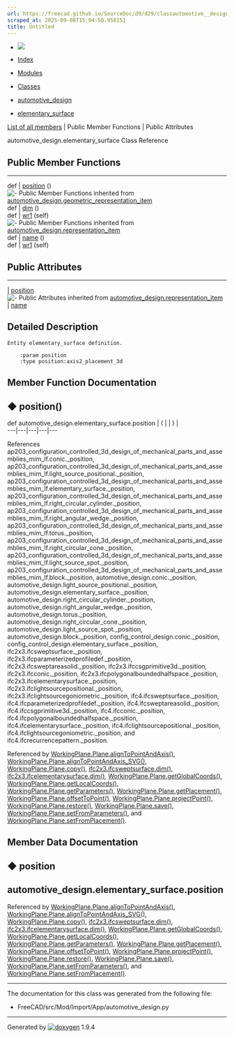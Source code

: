 ```yaml
---
url: https://freecad.github.io/SourceDoc/d9/d29/classautomotive__design_1_1elementary__surface.html
scraped_at: 2025-09-08T15:04:50.958151
title: Untitled
---
```


  * [ ![](https://www.freecad.org/svg/logo-freecad.svg) ](https://freecadweb.org "FreeCAD")
  * [Index](../../index.html "Index")
  * [Modules](../../modules.html "Modules list")
  * [Classes](../../annotated.html "Annotated list")

  * [automotive_design](../../d4/ddf/namespaceautomotive__design.html)
  * [elementary_surface](../../d9/d29/classautomotive__design_1_1elementary__surface.html)

[List of all members](../../d8/d40/classautomotive__design_1_1elementary__surface-members.html) | Public Member Functions | Public Attributes

automotive_design.elementary_surface Class Reference

##  Public Member Functions  
  
---  
def | [position](../../d9/d29/classautomotive__design_1_1elementary__surface.html#a9423f2741b736eb18ce2de676b1d9f56) ()  
![-](../../closed.png) Public Member Functions inherited from
[automotive_design.geometric_representation_item](../../de/d5e/classautomotive__design_1_1geometric__representation__item.html)  
def | [dim](../../de/d5e/classautomotive__design_1_1geometric__representation__item.html#aef245618450610e88788dcaea46ad742) ()  
def | [wr1](../../de/d5e/classautomotive__design_1_1geometric__representation__item.html#a9677d2be5fc5c7c8ccb6819380198bbc) (self)  
![-](../../closed.png) Public Member Functions inherited from
[automotive_design.representation_item](../../d3/d20/classautomotive__design_1_1representation__item.html)  
def | [name](../../d3/d20/classautomotive__design_1_1representation__item.html#a33b5812d92aa0d107b4fd4274c17b9d9) ()  
def | [wr1](../../d3/d20/classautomotive__design_1_1representation__item.html#af350c19fc5e5763d4991494a99d979ed) (self)  
  
##  Public Attributes  
  
---  
|
[position](../../d9/d29/classautomotive__design_1_1elementary__surface.html#a4068702c5244832f2abdbcc15226412e)  
![-](../../closed.png) Public Attributes inherited from
[automotive_design.representation_item](../../d3/d20/classautomotive__design_1_1representation__item.html)  
|
[name](../../d3/d20/classautomotive__design_1_1representation__item.html#a3d48fe912053adaf5f187b606fa81c87)  
  
## Detailed Description

    
    
    Entity elementary_surface definition.
    
        :param position
        :type position:axis2_placement_3d

## Member Function Documentation

## ◆ position()

def automotive_design.elementary_surface.position  | ( | | ) |   
---|---|---|---|---  
  
References
ap203_configuration_controlled_3d_design_of_mechanical_parts_and_assemblies_mim_lf.conic._position,
ap203_configuration_controlled_3d_design_of_mechanical_parts_and_assemblies_mim_lf.light_source_positional._position,
ap203_configuration_controlled_3d_design_of_mechanical_parts_and_assemblies_mim_lf.elementary_surface._position,
ap203_configuration_controlled_3d_design_of_mechanical_parts_and_assemblies_mim_lf.right_circular_cylinder._position,
ap203_configuration_controlled_3d_design_of_mechanical_parts_and_assemblies_mim_lf.right_angular_wedge._position,
ap203_configuration_controlled_3d_design_of_mechanical_parts_and_assemblies_mim_lf.torus._position,
ap203_configuration_controlled_3d_design_of_mechanical_parts_and_assemblies_mim_lf.right_circular_cone._position,
ap203_configuration_controlled_3d_design_of_mechanical_parts_and_assemblies_mim_lf.light_source_spot._position,
ap203_configuration_controlled_3d_design_of_mechanical_parts_and_assemblies_mim_lf.block._position,
automotive_design.conic._position,
automotive_design.light_source_positional._position,
automotive_design.elementary_surface._position,
automotive_design.right_circular_cylinder._position,
automotive_design.right_angular_wedge._position,
automotive_design.torus._position,
automotive_design.right_circular_cone._position,
automotive_design.light_source_spot._position,
automotive_design.block._position, config_control_design.conic._position,
config_control_design.elementary_surface._position,
ifc2x3.ifcsweptsurface._position, ifc2x3.ifcparameterizedprofiledef._position,
ifc2x3.ifcsweptareasolid._position, ifc2x3.ifccsgprimitive3d._position,
ifc2x3.ifcconic._position, ifc2x3.ifcpolygonalboundedhalfspace._position,
ifc2x3.ifcelementarysurface._position,
ifc2x3.ifclightsourcepositional._position,
ifc2x3.ifclightsourcegoniometric._position, ifc4.ifcsweptsurface._position,
ifc4.ifcparameterizedprofiledef._position, ifc4.ifcsweptareasolid._position,
ifc4.ifccsgprimitive3d._position, ifc4.ifcconic._position,
ifc4.ifcpolygonalboundedhalfspace._position,
ifc4.ifcelementarysurface._position, ifc4.ifclightsourcepositional._position,
ifc4.ifclightsourcegoniometric._position, and
ifc4.ifcrecurrencepattern._position.

Referenced by
[WorkingPlane.Plane.alignToPointAndAxis()](../../d3/d93/classWorkingPlane_1_1Plane.html#ab85860830e3debec48d3cdb58d30621a),
[WorkingPlane.Plane.alignToPointAndAxis_SVG()](../../d3/d93/classWorkingPlane_1_1Plane.html#a53cb561d317b813ea9a22ef8e319104d),
[WorkingPlane.Plane.copy()](../../d3/d93/classWorkingPlane_1_1Plane.html#ad5a25c4e17593442d7a38bd51cf7167a),
[ifc2x3.ifcsweptsurface.dim()](../../d6/df8/classifc2x3_1_1ifcsweptsurface.html#a5eb3187a1e204615771d1c71c0e05346),
[ifc2x3.ifcelementarysurface.dim()](../../dc/d78/classifc2x3_1_1ifcelementarysurface.html#aa9fc1e4bb64357615bba0ad16fa6bc10),
[WorkingPlane.Plane.getGlobalCoords()](../../d3/d93/classWorkingPlane_1_1Plane.html#a1b8410be9ee2eefb1e5c3902d4d1a230),
[WorkingPlane.Plane.getLocalCoords()](../../d3/d93/classWorkingPlane_1_1Plane.html#ab4027587aa29bc4393a52df8159376e1),
[WorkingPlane.Plane.getParameters()](../../d3/d93/classWorkingPlane_1_1Plane.html#a22bffbf8caab92f815500ed57b857427),
[WorkingPlane.Plane.getPlacement()](../../d3/d93/classWorkingPlane_1_1Plane.html#aeb4cd9d5da24076f5984cfd0994ed75f),
[WorkingPlane.Plane.offsetToPoint()](../../d3/d93/classWorkingPlane_1_1Plane.html#accc43f410bbe85c53bfad80b68903c6c),
[WorkingPlane.Plane.projectPoint()](../../d3/d93/classWorkingPlane_1_1Plane.html#a1918c0d5d231f78520826f24326111e6),
[WorkingPlane.Plane.restore()](../../d3/d93/classWorkingPlane_1_1Plane.html#abe9dafedd4a855a65c40666b5391f4a3),
[WorkingPlane.Plane.save()](../../d3/d93/classWorkingPlane_1_1Plane.html#a5f765f888050e49b7ee71785e689d0fd),
[WorkingPlane.Plane.setFromParameters()](../../d3/d93/classWorkingPlane_1_1Plane.html#a417c10c501c570723b1c6b471da3fa13),
and
[WorkingPlane.Plane.setFromPlacement()](../../d3/d93/classWorkingPlane_1_1Plane.html#ab9f10a2a72fa2ba198adbfad26ec26c2).

## Member Data Documentation

## ◆ position

automotive_design.elementary_surface.position  
---  
  
Referenced by
[WorkingPlane.Plane.alignToPointAndAxis()](../../d3/d93/classWorkingPlane_1_1Plane.html#ab85860830e3debec48d3cdb58d30621a),
[WorkingPlane.Plane.alignToPointAndAxis_SVG()](../../d3/d93/classWorkingPlane_1_1Plane.html#a53cb561d317b813ea9a22ef8e319104d),
[WorkingPlane.Plane.copy()](../../d3/d93/classWorkingPlane_1_1Plane.html#ad5a25c4e17593442d7a38bd51cf7167a),
[ifc2x3.ifcsweptsurface.dim()](../../d6/df8/classifc2x3_1_1ifcsweptsurface.html#a5eb3187a1e204615771d1c71c0e05346),
[ifc2x3.ifcelementarysurface.dim()](../../dc/d78/classifc2x3_1_1ifcelementarysurface.html#aa9fc1e4bb64357615bba0ad16fa6bc10),
[WorkingPlane.Plane.getGlobalCoords()](../../d3/d93/classWorkingPlane_1_1Plane.html#a1b8410be9ee2eefb1e5c3902d4d1a230),
[WorkingPlane.Plane.getLocalCoords()](../../d3/d93/classWorkingPlane_1_1Plane.html#ab4027587aa29bc4393a52df8159376e1),
[WorkingPlane.Plane.getParameters()](../../d3/d93/classWorkingPlane_1_1Plane.html#a22bffbf8caab92f815500ed57b857427),
[WorkingPlane.Plane.getPlacement()](../../d3/d93/classWorkingPlane_1_1Plane.html#aeb4cd9d5da24076f5984cfd0994ed75f),
[WorkingPlane.Plane.offsetToPoint()](../../d3/d93/classWorkingPlane_1_1Plane.html#accc43f410bbe85c53bfad80b68903c6c),
[WorkingPlane.Plane.projectPoint()](../../d3/d93/classWorkingPlane_1_1Plane.html#a1918c0d5d231f78520826f24326111e6),
[WorkingPlane.Plane.restore()](../../d3/d93/classWorkingPlane_1_1Plane.html#abe9dafedd4a855a65c40666b5391f4a3),
[WorkingPlane.Plane.save()](../../d3/d93/classWorkingPlane_1_1Plane.html#a5f765f888050e49b7ee71785e689d0fd),
[WorkingPlane.Plane.setFromParameters()](../../d3/d93/classWorkingPlane_1_1Plane.html#a417c10c501c570723b1c6b471da3fa13),
and
[WorkingPlane.Plane.setFromPlacement()](../../d3/d93/classWorkingPlane_1_1Plane.html#ab9f10a2a72fa2ba198adbfad26ec26c2).

* * *

The documentation for this class was generated from the following file:

  * FreeCAD/src/Mod/Import/App/automotive_design.py

* * *

Generated by
[![doxygen](../../doxygen.svg)](https://www.doxygen.org/index.html) 1.9.4

